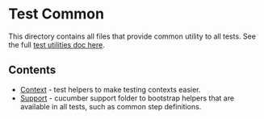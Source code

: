 # Test Common

This directory contains all files that provide common utility to all tests. See the full [test utilities doc here](../docs/Test.md#test-utilities).

## Contents

- [Context](./Context/README.md) - test helpers to make testing contexts easier.
- [Support](./Support/README.md) - cucumber support folder to bootstrap helpers that are available in all tests, such as common step definitions.

